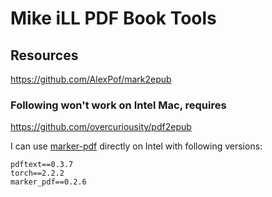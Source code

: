# Mike iLL PDF Book Tools

## Resources
https://github.com/AlexPof/mark2epub

### Following won't work on Intel Mac, requires

https://github.com/overcuriousity/pdf2epub

I can use [marker-pdf](https://github.com/VikParuchuri/marker/issues/183) directly on Intel with following versions:
```
pdftext==0.3.7
torch==2.2.2
marker_pdf==0.2.6
```
